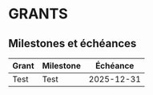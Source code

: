 # GRANTS

## Milestones et échéances

|Grant|Milestone|Échéance|
|:-------|:------------------|:------:|
Test|Test|2025-12-31|
